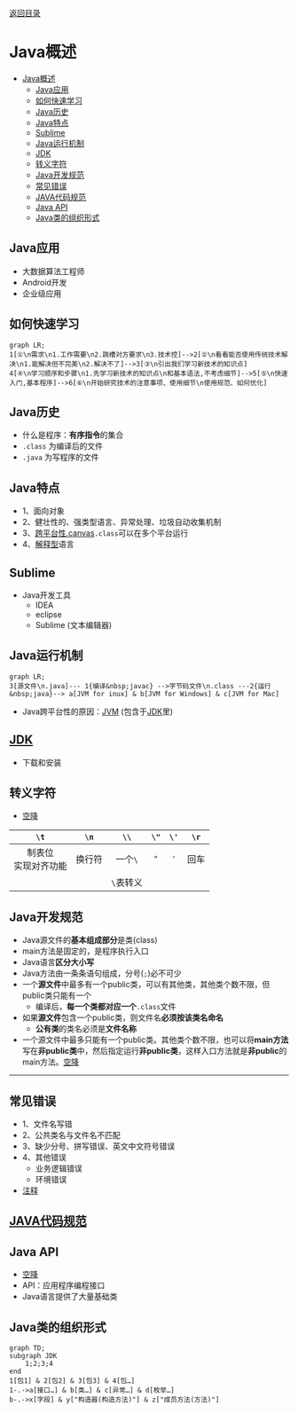 <meta name="viewport" content="width=device-width, initial-scale=1.0, viewport-fit=cover">

[返回目录](Home.md)

# Java概述
- [Java概述](#java概述)
	- [Java应用](#java应用)
	- [如何快速学习](#如何快速学习)
	- [Java历史](#java历史)
	- [Java特点](#java特点)
	- [Sublime](#sublime)
	- [Java运行机制](#java运行机制)
	- [JDK](#jdk)
	- [转义字符](#转义字符)
	- [Java开发规范](#java开发规范)
	- [常见错误](#常见错误)
	- [JAVA代码规范](#java代码规范)
	- [Java API](#java-api)
	- [Java类的组织形式](#java类的组织形式)

## Java应用
- 大数据算法工程师
- Android开发
- 企业级应用

## 如何快速学习

```mermaid
graph LR;
1[①\n需求\n1.工作需要\n2.跳槽对方要求\n3.技术控]-->2[②\n看看能否使用传统技术解决\n1.能解决但不完美\n2.解决不了]-->3[③\n引出我们学习新技术的知识点]
4[④\n学习顺序和步骤\n1.先学习新技术的知识点\n和基本语法,不考虑细节]-->5[⑤\n快速入门,基本程序]-->6[⑥\n开始研究技术的注意事项、使用细节\n使用规范、如何优化]
```


## Java历史
- 什么是程序：**有序指令**的集合
- `.class` 为编译后的文件
- `.java` 为写程序的文件

## Java特点
- 1、面向对象
- 2、健壮性的、强类型语言、异常处理、垃圾自动收集机制
- 3、[跨平台性.canvas](跨平台性.canvas.md)`.class`可以在多个平台运行
- 4、[解释型](解释型.md)语言

## Sublime
- Java开发工具
	- IDEA
	- eclipse
	- Sublime (文本编辑器)

## Java运行机制
```mermaid
graph LR;
3[源文件\n.java]--- 1{编译&nbsp;javac} -->字节码文件\n.class ---2{运行&nbsp;java}--> a[JVM for inux] & b[JVM for Windows] & c[JVM for Mac]

```
- Java跨平台性的原因：[JVM](JVM.md) (包含于[JDK](JDK.md)里)

## [JDK](JDK.md) 
- 下载和安装

## 转义字符
- [空降](https://www.bilibili.com/video/BV1fh411y7R8?t=843.3&p=21) 

|`\t`|`\n`|`\\`|`\"`|`\'`|`\r`|
|:-:|:-:|:-:|:-:|:-:|:-:|
|制表位<br>实现对齐功能|换行符|一个`\`|`"`|`'`|回车|
|||`\`表转义|||||


## Java开发规范
- Java源文件的**基本组成部分**是类(class)
- main方法是固定的，是程序执行入口
- Java语言**区分大小写** 
- Java方法由一条条语句组成，分号(`;`)必不可少
- 一个**源文件**中最多有一个public类，可以有其他类，其他类个数不限，但public类只能有一个
	- 编译后，**每一个类都对应一个**`.class`文件
- 如果**源文件**包含一个public类，则文件名**必须按该类名命名**
	- **公有类**的类名必须是**文件名称**
- 一个源文件中最多只能有一个public类。其他类个数不限，也可以将**main方法**写在**非public类**中，然后指定运行**非public类**，这样入口方法就是**非public**的main方法。[空降](https://www.bilibili.com/video/BV1fh411y7R8?t=656.3&p=19) 
---
## 常见错误
- 1、文件名写错
- 2、公共类名与文件名不匹配
- 3、缺少分号、拼写错误、英文中文符号错误
- 4、其他错误
	- 业务逻辑错误
	- 环境错误
- [注释](注释.md) 

## [JAVA代码规范](JAVA代码规范.md)

## Java API
- [空降](https://www.bilibili.com/video/BV1fh411y7R8?t=250.9&p=46) 
- API：应用程序编程接口
- Java语言提供了大量基础类

## Java类的组织形式
```mermaid
graph TD;
subgraph JDK
	1;2;3;4
end
1[包1] & 2[包2] & 3[包3] & 4[包…]
1-.->a[接口…] & b[类…] & c[异常…] & d[枚举…]
b-.->x[字段] & y["构造器(构造方法)"] & z["成员方法(方法)"]
```
